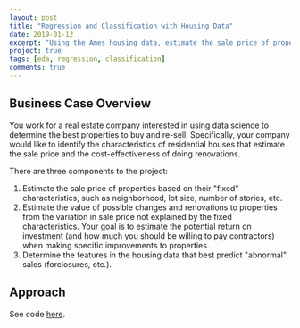 ```yaml
---
layout: post
title: "Regression and Classification with Housing Data"
date: 2019-01-12
excerpt: "Using the Ames housing data, estimate the sale price of properties and determine features that best predict abnormal sales. General Assembly - Data Science Immersive Project 3."
project: true
tags: [eda, regression, classification]
comments: true
---
```


## Business Case Overview

You work for a real estate company interested in using data science to determine the best properties to buy and re-sell. Specifically, your company would like to identify the characteristics of residential houses that estimate the sale price and the cost-effectiveness of doing renovations.

There are three components to the project:

1. Estimate the sale price of properties based on their "fixed" characteristics, such as neighborhood, lot size, number of stories, etc.
2. Estimate the value of possible changes and renovations to properties from the variation in sale price not explained by the fixed characteristics. Your goal is to estimate the potential return on investment (and how much you should be willing to pay contractors) when making specific improvements to properties.
3. Determine the features in the housing data that best predict "abnormal" sales (forclosures, etc.).

## Approach

See code [here](https://github.com/linusseah/General-DataScience-Projects-/tree/master/project_2_ameshousing).

